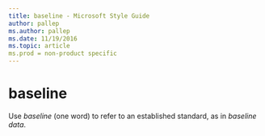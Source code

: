 ```yaml
---
title: baseline - Microsoft Style Guide
author: pallep
ms.author: pallep
ms.date: 11/19/2016
ms.topic: article
ms.prod = non-product specific
---
```


# baseline

Use *baseline* (one word) to refer to an established standard, as in *baseline data*.
